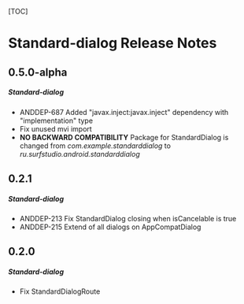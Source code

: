 [TOC]
# Standard-dialog Release Notes
## 0.5.0-alpha
##### Standard-dialog
* ANDDEP-687 Added "javax.inject:javax.inject" dependency with "implementation" type
* Fix unused mvi import
* **NO BACKWARD COMPATIBILITY** Package for StandardDialog is changed from *com.example.standarddialog* to *ru.surfstudio.android.standarddialog*
## 0.2.1
##### Standard-dialog
* ANDDEP-213 Fix StandardDialog closing when isCancelable is true
* ANDDEP-215 Extend of all dialogs on AppCompatDialog
## 0.2.0
##### Standard-dialog
* Fix StandardDialogRoute